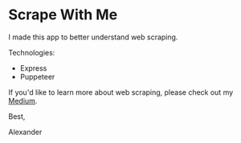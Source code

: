 # Scrape With Me

I made this app to better understand web scraping.

Technologies:

- Express
- Puppeteer

If you'd like to learn more about web scraping,
please check out my [Medium]('https://medium.com/@lexscher').

Best,

Alexander
